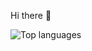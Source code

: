 


Hi there :wave:

![Top languages](https://github-readme-stats.vercel.app/api/top-langs/?username=qiushiyan&hide=html,jupyter,jupyter%20notebook,JavaScript,Tex,SCSS,CSS,Vue&&=&langs_count=8&theme=dracula&layout=compact)





